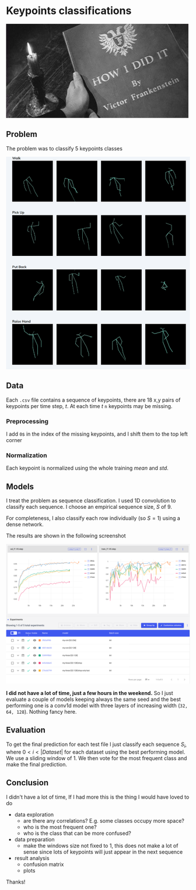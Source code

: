 # Keypoints classifications

![alt](https://github.com/FrancescoSaverioZuppichini/scientists-keypoints-classification/blob/develop/images/how_i_did_it.jpg?raw=true)

## Problem
The problem was to classify 5 keypoints classes

![alt](https://github.com/FrancescoSaverioZuppichini/scientists-keypoints-classification/blob/develop/images/problem.png?raw=true)

## Data
Each `.csv` file contains a sequence of keypoints, there are 18 x,y pairs of keypoints per time step, $t$. At each time $t$ `n` keypoints may be missing.

### Preprocessing

I add `0`s in the index of the missing keypoints, and I shift them to the top left corner

### Normalization

Each keypoint is normalized using the whole training $mean$ and $std$.

## Models

I treat the problem as sequence classification. I used 1D convolution to classify each sequence. I choose an empirical sequence size, $S$ of $9$. 

For completeness, I also classify each row individually (so $S = 1$) using a dense network.

The results are shown in the following screenshot 

![alt](https://github.com/FrancescoSaverioZuppichini/scientists-keypoints-classification/blob/develop/images/logs.png?raw=true)

**I did not have a lot of time, just a few hours in the weekend.** So I just evaluate a couple of models keeping always the same seed and the best performing one is a conv1d model with three layers of increasing width (`32, 64, 128`). Nothing fancy here.

## Evaluation
To get the final prediction for each test file I just classify each sequence $S_i, \text{where} \ 0 < i < |Dataset|$ for each dataset using the best performing model. We use a sliding window of 1. We then vote for the most frequent class and make the final prediction. 

## Conclusion

I didn't have a lot of time, If I had more this is the thing I would have loved to do

- data exploration
  - are there any correlations? E.g. some classes occupy more space?
  - who is the most frequent one?
  - who is the class that can be more confused?
- data preparation
  - make the windows size not fixed to 1, this does not make a lot of sense since lots of keypoints will just appear in the next sequence
- result analysis
  - confusion matrix
  - plots
  

Thanks!
